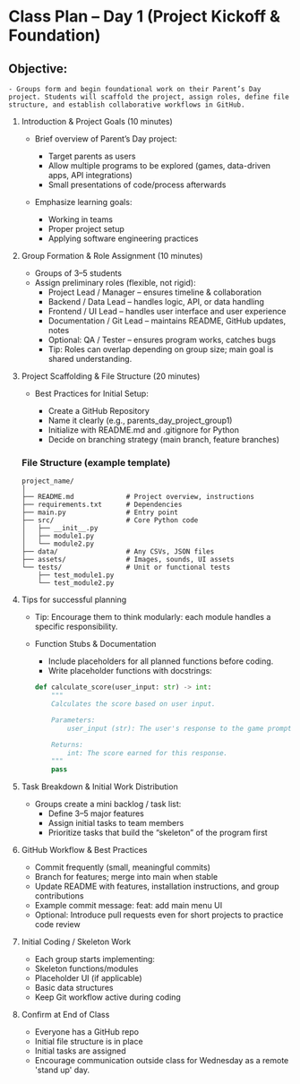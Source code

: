 # Class Plan – Day 1 (Project Kickoff & Foundation)

## Objective:

    - Groups form and begin foundational work on their Parent’s Day project. Students will scaffold the project, assign roles, define file structure, and establish collaborative workflows in GitHub.


1. Introduction & Project Goals (10 minutes)

   * Brief overview of Parent’s Day project:
      * Target parents as users
      * Allow multiple programs to be explored (games, data-driven apps, API integrations)
      * Small presentations of code/process afterwards

   * Emphasize learning goals:

     * Working in teams
     * Proper project setup
     * Applying software engineering practices

2. Group Formation & Role Assignment (10 minutes)

   * Groups of 3–5 students
   * Assign preliminary roles (flexible, not rigid):
     * Project Lead / Manager – ensures timeline & collaboration
     * Backend / Data Lead – handles logic, API, or data handling
     * Frontend / UI Lead – handles user interface and user experience
     * Documentation / Git Lead – maintains README, GitHub updates, notes
     * Optional: QA / Tester – ensures program works, catches bugs
     * Tip: Roles can overlap depending on group size; main goal is shared understanding.

3. Project Scaffolding & File Structure (20 minutes)

   * Best Practices for Initial Setup:

     * Create a GitHub Repository
     * Name it clearly (e.g., parents_day_project_group1)
     * Initialize with README.md and .gitignore for Python
     * Decide on branching strategy (main branch, feature branches)

    ### File Structure (example template)

    ```
    project_name/
    │  
    ├── README.md             # Project overview, instructions  
    ├── requirements.txt      # Dependencies  
    ├── main.py               # Entry point  
    ├── src/                  # Core Python code  
    │   ├── __init__.py  
    │   ├── module1.py  
    │   └── module2.py  
    ├── data/                 # Any CSVs, JSON files  
    ├── assets/               # Images, sounds, UI assets  
    └── tests/                # Unit or functional tests  
        ├── test_module1.py  
        └── test_module2.py
    ```

 4. Tips for successful planning  

    * Tip: Encourage them to think modularly: each module handles a specific responsibility.

    * Function Stubs & Documentation
      * Include placeholders for all planned functions before coding.
      * Write placeholder functions with docstrings:
      ```python
      def calculate_score(user_input: str) -> int:
          """
          Calculates the score based on user input.

          Parameters:
              user_input (str): The user's response to the game prompt.

          Returns:
              int: The score earned for this response.
          """
          pass
      ```


1. Task Breakdown & Initial Work Distribution

   * Groups create a mini backlog / task list:
     * Define 3–5 major features
     * Assign initial tasks to team members
     * Prioritize tasks that build the “skeleton” of the program first

2. GitHub Workflow & Best Practices

   * Commit frequently (small, meaningful commits)
   * Branch for features; merge into main when stable
   * Update README with features, installation instructions, and group contributions
   * Example commit message: feat: add main menu UI
   * Optional: Introduce pull requests even for short projects to practice code review

3. Initial Coding / Skeleton Work

   * Each group starts implementing:
   * Skeleton functions/modules
   * Placeholder UI (if applicable)
   * Basic data structures
   * Keep Git workflow active during coding



8. Confirm at End of Class

   * Everyone has a GitHub repo
   * Initial file structure is in place
   * Initial tasks are assigned
   * Encourage communication outside class for Wednesday as a remote 'stand up' day.

